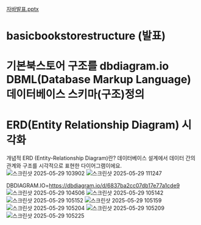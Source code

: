 [자바발표.pptx](https://github.com/user-attachments/files/20553906/default.pptx)

# basicbookstorestructure (발표)
# 기본북스토어 구조를 dbdiagram.io DBML(Database Markup Language) 데이터베이스 스키마(구조)정의
# ERD(Entity Relationship Diagram) 시각화
개념적 ERD (Entity-Relationship Diagram)란?
데이터베이스 설계에서 데이터 간의 관계와 구조를 시각적으로 표현한 다이어그램이에요.
![스크린샷 2025-05-29 103902](https://github.com/user-attachments/assets/bee9acc6-d922-4130-912b-9f33e903de0b)
![스크린샷 2025-05-29 111247](https://github.com/user-attachments/assets/9d72f40c-a633-473b-b734-1501cbf246ba)

DBDIAGRAM.IO=https://dbdiagram.io/d/6837ba2cc07db17e77a1cde9
![스크린샷 2025-05-29 104506](https://github.com/user-attachments/assets/d29afe65-8f25-4731-998c-fd76f2a9e080)
![스크린샷 2025-05-29 105142](https://github.com/user-attachments/assets/91f77020-5676-439f-aef4-a4e21546c686)
![스크린샷 2025-05-29 105152](https://github.com/user-attachments/assets/79b319b1-5407-4e48-9ef2-4917a4eb2994)
![스크린샷 2025-05-29 105159](https://github.com/user-attachments/assets/be8d8cc2-25da-4fcf-8dfd-40c571da3943)
![스크린샷 2025-05-29 105204](https://github.com/user-attachments/assets/6ac5fae4-6ce0-443f-ba40-3e7a9c9c5f01)
![스크린샷 2025-05-29 105209](https://github.com/user-attachments/assets/149a1fc9-2e86-4bca-9e3b-037330f0ac8d)
![스크린샷 2025-05-29 105225](https://github.com/user-attachments/assets/dd7584bd-f2ec-4162-9b63-c23977db62be)
